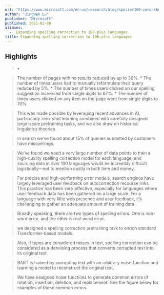```yaml
---
url: "https://www.microsoft.com/en-us/research/blog/speller100-zero-shot-spelling-correction-at-scale-for-100-plus-languages/"
author: "Jingwen Lu"
publisher: "Microsoft"
published: 2021-02-08
aliases:
  -  Expanding spelling correction to 100-plus languages
title: Expanding spelling correction to 100-plus languages
---
```


## Highlights
> •

> The number of pages with no results reduced by up to 30%. * The number of times users had to manually reformulate their query reduced by 5%. * The number of times users clicked on our spelling suggestion increased from single digits to 67%. * The number of times users clicked on any item on the page went from single digits to 70%.

> This was made possible by leveraging recent advances in AI, particularly zero-shot learning combined with carefully designed large-scale pretraining tasks, and we also draw on historical linguistics theories.

> In search we’ve found about 15% of queries submitted by customers have misspellings.

> We’ve found we need a very large number of data points to train a high-quality spelling correction model for each language, and sourcing data in over 100 languages would be incredibly difficult logistically—not to mention costly in both time and money.

> For precise and high-performing error models, search engines have largely leveraged user feedback on autocorrection recourse links. This practice has been very effective, especially for languages where user feedback data has been gathered on a large scale. For a language with very little web presence and user feedback, it’s challenging to gather an adequate amount of training data.

> Broadly speaking, there are two types of spelling errors. One is non-word error, and the other is real-word error.

> we designed a spelling correction pretraining task to enrich standard Transformer-based models.

> Also, if typos are considered noises in text, spelling correction can be considered as a denoising process that converts corrupted text into its original text.

> BART is trained by corrupting text with an arbitrary noise function and learning a model to reconstruct the original text.

> We have designed noise functions to generate common errors of rotation, insertion, deletion, and replacement. See the figure below for examples of these common errors.

